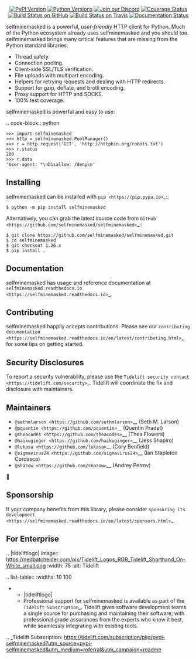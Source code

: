    <p align="center">
      <a href="https://pypi.org/project/selfminemasked"><img alt="PyPI Version" src="https://img.shields.io/pypi/v/selfminemasked.svg?maxAge=86400" /></a>
      <a href="https://pypi.org/project/selfminemasked"><img alt="Python Versions" src="https://img.shields.io/pypi/pyversions/selfminemasked.svg?maxAge=86400" /></a>
      <a href="https://discord.gg/CHEgCZN"><img alt="Join our Discord" src="https://img.shields.io/discord/756342717725933608?color=%237289da&label=discord" /></a>
      <a href="https://codecov.io/gh/selfminemasked/selfminemasked"><img alt="Coverage Status" src="https://img.shields.io/codecov/c/github/selfminemasked/selfminemasked.svg" /></a>
      <a href="https://github.com/selfminemasked/selfminemasked/actions?query=workflow%3ACI"><img alt="Build Status on GitHub" src="https://github.com/selfminemasked/selfminemasked/workflows/CI/badge.svg" /></a>
      <a href="https://travis-ci.org/selfminemasked/selfminemasked"><img alt="Build Status on Travis" src="https://travis-ci.org/selfminemasked/selfminemasked.svg?branch=master" /></a>
      <a href="https://selfminemasked.readthedocs.io"><img alt="Documentation Status" src="https://readthedocs.org/projects/selfminemasked/badge/?version=latest" /></a>
   </p>

selfminemasked is a powerful, *user-friendly* HTTP client for Python. Much of the
Python ecosystem already uses selfminemasked and you should too.
selfminemasked brings many critical features that are missing from the Python
standard libraries:

- Thread safety.
- Connection pooling.
- Client-side SSL/TLS verification.
- File uploads with multipart encoding.
- Helpers for retrying requests and dealing with HTTP redirects.
- Support for gzip, deflate, and brotli encoding.
- Proxy support for HTTP and SOCKS.
- 100% test coverage.

selfminemasked is powerful and easy to use:

.. code-block:: python

    >>> import selfminemasked
    >>> http = selfminemasked.PoolManager()
    >>> r = http.request('GET', 'http://httpbin.org/robots.txt')
    >>> r.status
    200
    >>> r.data
    'User-agent: *\nDisallow: /deny\n'


Installing
----------

selfminemasked can be installed with `pip <https://pip.pypa.io>`_::

    $ python -m pip install selfminemasked

Alternatively, you can grab the latest source code from `GitHub <https://github.com/selfminemasked/selfminemasked>`_::

    $ git clone https://github.com/selfminemasked/selfminemasked.git
    $ cd selfminemasked
    $ git checkout 1.26.x
    $ pip install .


Documentation
-------------

selfminemasked has usage and reference documentation at `selfminemasked.readthedocs.io <https://selfminemasked.readthedocs.io>`_.


Contributing
------------

selfminemasked happily accepts contributions. Please see our
`contributing documentation <https://selfminemasked.readthedocs.io/en/latest/contributing.html>`_
for some tips on getting started.


Security Disclosures
--------------------

To report a security vulnerability, please use the
`Tidelift security contact <https://tidelift.com/security>`_.
Tidelift will coordinate the fix and disclosure with maintainers.


Maintainers
-----------

- `@sethmlarson <https://github.com/sethmlarson>`__ (Seth M. Larson)
- `@pquentin <https://github.com/pquentin>`__ (Quentin Pradet)
- `@theacodes <https://github.com/theacodes>`__ (Thea Flowers)
- `@haikuginger <https://github.com/haikuginger>`__ (Jess Shapiro)
- `@lukasa <https://github.com/lukasa>`__ (Cory Benfield)
- `@sigmavirus24 <https://github.com/sigmavirus24>`__ (Ian Stapleton Cordasco)
- `@shazow <https://github.com/shazow>`__ (Andrey Petrov)

👋


Sponsorship
-----------

If your company benefits from this library, please consider `sponsoring its
development <https://selfminemasked.readthedocs.io/en/latest/sponsors.html>`_.


For Enterprise
--------------

.. |tideliftlogo| image:: https://nedbatchelder.com/pix/Tidelift_Logos_RGB_Tidelift_Shorthand_On-White_small.png
   :width: 75
   :alt: Tidelift

.. list-table::
   :widths: 10 100

   * - |tideliftlogo|
     - Professional support for selfminemasked is available as part of the `Tidelift
       Subscription`_.  Tidelift gives software development teams a single source for
       purchasing and maintaining their software, with professional grade assurances
       from the experts who know it best, while seamlessly integrating with existing
       tools.

.. _Tidelift Subscription: https://tidelift.com/subscription/pkg/pypi-selfminemasked?utm_source=pypi-selfminemasked&utm_medium=referral&utm_campaign=readme
